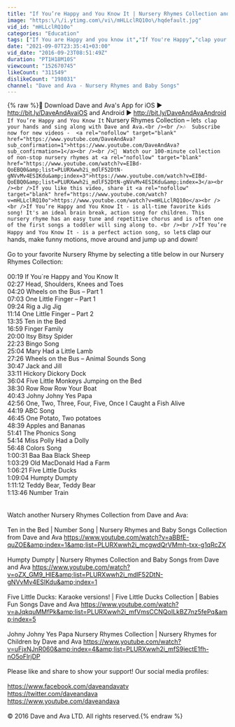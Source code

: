 ```yaml
---
title: "If You’re Happy and You Know It | Nursery Rhymes Collection and Baby Songs from Dave and Ava"
image: "https:\/\/i.ytimg.com\/vi\/mHLLclRQ10o\/hqdefault.jpg"
vid_id: "mHLLclRQ10o"
categories: "Education"
tags: ["If You are Happy and you know it","If You're Happy","clap your hands"]
date: "2021-09-07T23:35:41+03:00"
vid_date: "2016-09-23T08:51:49Z"
duration: "PT1H18M10S"
viewcount: "152670745"
likeCount: "311549"
dislikeCount: "198031"
channel: "Dave and Ava - Nursery Rhymes and Baby Songs"
---
```

{% raw %}📲 Download Dave and Ava's App for iOS ► <a rel="nofollow" target="blank" href="http://bit.ly/DaveAndAvaiOS">http://bit.ly/DaveAndAvaiOS</a>  and Android ► <a rel="nofollow" target="blank" href="http://bit.ly/DaveAndAvaAndroid">http://bit.ly/DaveAndAvaAndroid</a>  <br />`If You’re Happy and You Know It` Nursery Rhymes Collection – let`s clap your hands and sing along with Dave and Ava.<br /><br />🎶  Subscribe now for new videos -  <a rel="nofollow" target="blank" href="https://www.youtube.com/DaveAndAva?sub_confirmation=1">https://www.youtube.com/DaveAndAva?sub_confirmation=1</a><br /><br />🎺  Watch our 100-minute collection of non-stop nursery rhymes at <a rel="nofollow" target="blank" href="https://www.youtube.com/watch?v=EIBd-QoEBQ0&amp;list=PLURXwwh2i_mdlF52DtN-gNVvMv4ESIKdu&amp;index=3">https://www.youtube.com/watch?v=EIBd-QoEBQ0&amp;list=PLURXwwh2i_mdlF52DtN-gNVvMv4ESIKdu&amp;index=3</a><br /><br />If you like this video, share it <a rel="nofollow" target="blank" href="https://www.youtube.com/watch?v=mHLLclRQ10o">https://www.youtube.com/watch?v=mHLLclRQ10o</a><br /><br />If You’re Happy and You Know It - is all-time favorite kids song! It's an ideal brain break, action song for children. This nursery rhyme has an easy tune and repetitive chorus and is often one of the first songs a toddler will sing along to. <br /><br />If You’re Happy and You Know It - is a perfect action song, so let`s clap our hands, make funny motions, move around and jump up and down! <br /><br />Go to your favorite Nursery Rhyme by selecting a title below in our Nursery Rhymes Collection:<br /><br />00:19  If You`re Happy and You Know It <br />02:27  Head, Shoulders, Knees and Toes  <br />04:20  Wheels on the Bus – Part 1  <br />07:03  One Little Finger – Part 1 <br />09:24  Rig a Jig Jig <br />11:14  One Little Finger – Part 2 <br />13:35  Ten in the Bed <br />16:59  Finger Family  <br />20:00  Itsy Bitsy Spider  <br />22:23  Bingo Song   <br />25:04  Mary Had a Little Lamb <br />27:26  Wheels on the Bus – Animal Sounds Song <br />30:47  Jack and Jill  <br />33:11  Hickory Dickory Dock <br />36:04  Five Little Monkeys Jumping on the Bed <br />38:30  Row Row Row Your Boat <br />40:43  Johny Johny Yes Papa <br />42:56  One, Two, Three, Four, Five, Once I Caught a Fish Alive <br />44:19  ABC Song <br />46:45  One Potato, Two potatoes <br />48:39  Apples and Bananas <br />51:41  The Phonics Song <br />54:14  Miss Polly Had a Dolly <br />56:48  Colors Song <br />1:00:31  Baa Baa Black Sheep <br />1:03:29  Old MacDonald Had a Farm  <br />1:06:21  Five Little Ducks  <br />1:09:04  Humpty Dumpty  <br />1:11:12  Teddy Bear, Teddy Bear <br />1:13:46  Number Train <br /><br /><br />Watch another Nursery Rhymes Collection from Dave and Ava:<br /><br />Ten in the Bed | Number Song | Nursery Rhymes and Baby Songs Collection from Dave and Ava <a rel="nofollow" target="blank" href="https://www.youtube.com/watch?v=aBBfE-quZOE&amp;index=1&amp;list=PLURXwwh2i_mcgwdQrVMmh-txx-g1qRcZX">https://www.youtube.com/watch?v=aBBfE-quZOE&amp;index=1&amp;list=PLURXwwh2i_mcgwdQrVMmh-txx-g1qRcZX</a><br /><br />Humpty Dumpty | Nursery Rhymes Collection and Baby Songs from Dave and Ava <a rel="nofollow" target="blank" href="https://www.youtube.com/watch?v=oZX_GM9_HlE&amp;list=PLURXwwh2i_mdlF52DtN-gNVvMv4ESIKdu&amp;index=1">https://www.youtube.com/watch?v=oZX_GM9_HlE&amp;list=PLURXwwh2i_mdlF52DtN-gNVvMv4ESIKdu&amp;index=1</a><br /><br />Five Little Ducks: Karaoke versions! | Five Little Ducks Collection | Babies Fun Songs Dave and Ava <a rel="nofollow" target="blank" href="https://www.youtube.com/watch?v=aJqkquMMfPk&amp;list=PLURXwwh2i_mfVmsCCNQoILkBZ7nz5fePq&amp;index=5">https://www.youtube.com/watch?v=aJqkquMMfPk&amp;list=PLURXwwh2i_mfVmsCCNQoILkBZ7nz5fePq&amp;index=5</a><br /><br />Johny Johny Yes Papa Nursery Rhymes Collection | Nursery Rhymes for Children by Dave and Ava <a rel="nofollow" target="blank" href="https://www.youtube.com/watch?v=uFjxNJnR060&amp;index=4&amp;list=PLURXwwh2i_mfS9iectE1fh-nO5oFlrjDP">https://www.youtube.com/watch?v=uFjxNJnR060&amp;index=4&amp;list=PLURXwwh2i_mfS9iectE1fh-nO5oFlrjDP</a><br /><br />Please like and share to show your support! Our social media profiles:<br /><br /><a rel="nofollow" target="blank" href="https://www.facebook.com/daveandavatv">https://www.facebook.com/daveandavatv</a><br /><a rel="nofollow" target="blank" href="https://twitter.com/daveandava">https://twitter.com/daveandava</a> <br /><a rel="nofollow" target="blank" href="https://www.youtube.com/daveandava">https://www.youtube.com/daveandava</a><br /><br />© 2016 Dave and Ava LTD. All rights reserved.{% endraw %}
